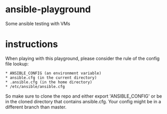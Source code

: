 # ansible-playground
Some ansible testing with VMs

# instructions
When playing with this playground, please consider the rule of the config file lookup:

```
* ANSIBLE_CONFIG (an environment variable)
* ansible.cfg (in the current directory)
* .ansible.cfg (in the home directory)
* /etc/ansible/ansible.cfg
```

So make sure to clone the repo and either export 'ANSIBLE_CONFIG' or be in the cloned directory that contains ansible.cfg. Your config might be in a different branch than master.
